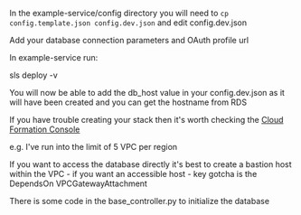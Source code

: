 
In the example-service/config directory you will need to ```cp config.template.json
config.dev.json``` and edit config.dev.json

Add your database connection parameters and OAuth profile url

In example-service run:

sls deploy -v

You will now be able to add the db_host value in your config.dev.json as it will have been created
and you can get the hostname from RDS

If you have trouble creating your stack then it's worth checking the [Cloud Formation Console](https://eu-west-2.console.aws.amazon.com/cloudformation/home)

e.g. I've run into the limit of 5 VPC per region

If you want to access the database directly it's best to create a bastion host within the
VPC - if you want an accessible host - key gotcha is the DependsOn VPCGatewayAttachment

There is some code in the base_controller.py to initialize the database
